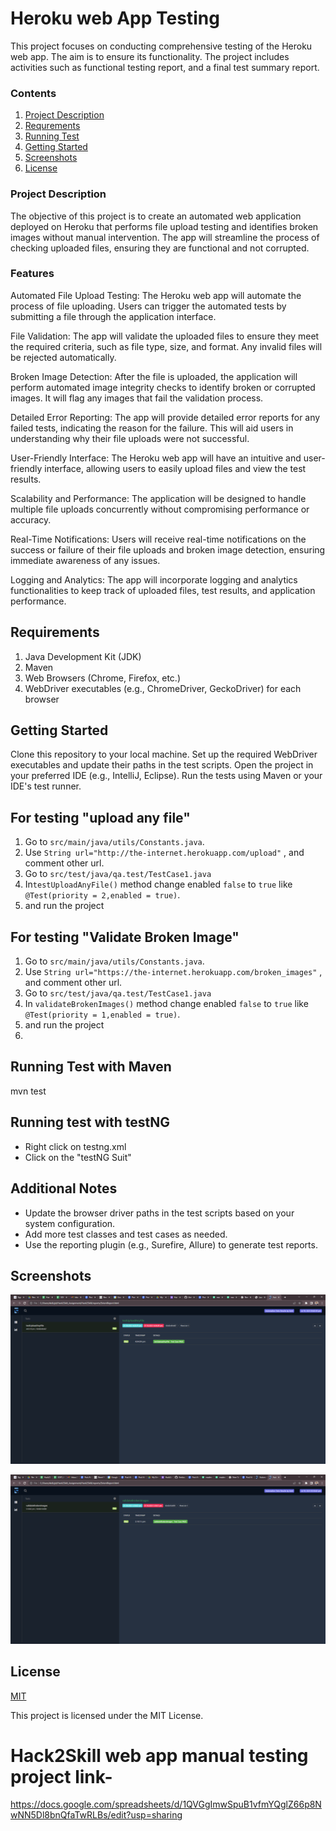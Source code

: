 
# Heroku web App Testing

This project focuses on conducting comprehensive testing of the Heroku web app. The aim is to ensure its functionality. The project includes activities such as  functional testing report, and a final test summary report.

### Contents

1. [Project Description](#project-description)
2. [Requrements](#Requirements)
3. [Running Test](#Running-test-with-testNG)
4. [Getting Started](#Getting-Started)
5. [Screenshots](#Screenshots)
6. [License](#license)

### Project Description
The objective of this project is to create an automated web application deployed on Heroku that performs file upload testing and identifies broken images without manual intervention. The app will streamline the process of checking uploaded files, ensuring they are functional and not corrupted.



### Features

Automated File Upload Testing: The Heroku web app will automate the process of file uploading. Users can trigger the automated tests by submitting a file through the application interface.

File Validation: The app will validate the uploaded files to ensure they meet the required criteria, such as file type, size, and format. Any invalid files will be rejected automatically.

Broken Image Detection: After the file is uploaded, the application will perform automated image integrity checks to identify broken or corrupted images. It will flag any images that fail the validation process.

Detailed Error Reporting: The app will provide detailed error reports for any failed tests, indicating the reason for the failure. This will aid users in understanding why their file uploads were not successful.

User-Friendly Interface: The Heroku web app will have an intuitive and user-friendly interface, allowing users to easily upload files and view the test results.

Scalability and Performance: The application will be designed to handle multiple file uploads concurrently without compromising performance or accuracy.

Real-Time Notifications: Users will receive real-time notifications on the success or failure of their file uploads and broken image detection, ensuring immediate awareness of any issues.

Logging and Analytics: The app will incorporate logging and analytics functionalities to keep track of uploaded files, test results, and application performance.


## Requirements


1. Java Development Kit (JDK) 
2. Maven 
3. Web Browsers (Chrome, Firefox, etc.)
4. WebDriver executables (e.g., ChromeDriver, GeckoDriver) for each browser


## Getting Started

Clone this repository to your local machine.
Set up the required WebDriver executables and update their paths in the test scripts.
Open the project in your preferred IDE (e.g., IntelliJ, Eclipse).
Run the tests using Maven or your IDE's test runner.

## For testing "upload any file"
1. Go to ```src/main/java/utils/Constants.java```.
2. Use ```String url="http://the-internet.herokuapp.com/upload"``` , and comment other url.
3. Go to ```src/test/java/qa.test/TestCase1.java```
4.  In```testUploadAnyFile()``` method change enabled ```false``` to ```true``` like  ```@Test(priority = 2,enabled = true)```.
5. and run the project

## For testing "Validate Broken Image"
1. Go to ```src/main/java/utils/Constants.java```.
2. Use ```String url="https://the-internet.herokuapp.com/broken_images"``` , and comment other url.
3. Go to ```src/test/java/qa.test/TestCase1.java```
4.  In ```validateBrokenImages()``` method change enabled ```false``` to ```true``` like  ```@Test(priority = 1,enabled = true)```.
5. and run the project
6. 
## Running Test with Maven
mvn test

## Running test with testNG

* Right click on testng.xml
* Click on the "testNG Suit"

## Additional Notes
* Update the browser driver paths in the test scripts based on your system configuration.
* Add more test classes and test cases as needed.
* Use the reporting plugin (e.g., Surefire, Allure) to generate test reports.





## Screenshots

![App Screenshot](https://github.com/Amitaryan9906/Hack2Skill-Assignment/blob/master/Automation%20Report%20-%20Google%20Chrome%2019-07-2023%2017_05_48.png?raw=true)

![App Screenshot](https://github.com/Amitaryan9906/Hack2Skill-Assignment/blob/master/Automation%20Report%20-%20Google%20Chrome%2019-07-2023%2017_11_18.png?raw=true)



## License

[MIT](https://choosealicense.com/licenses/mit/)

This project is licensed under the MIT License.

# Hack2Skill web app manual testing project link-
https://docs.google.com/spreadsheets/d/1QVGgImwSpuB1vfmYQglZ66p8NwNN5Dl8bnQfaTwRLBs/edit?usp=sharing
